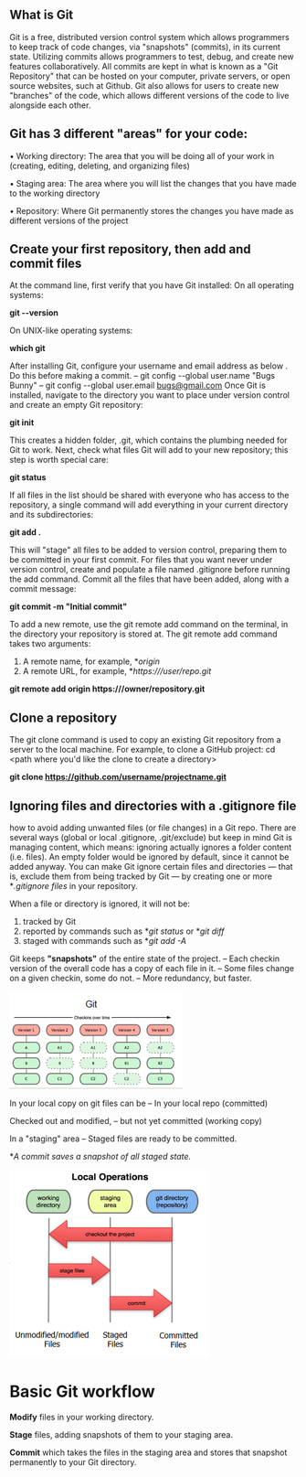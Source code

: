 ## What is Git

Git is a free, distributed version control system which allows programmers to keep track of code
changes, via "snapshots" (commits), in its current state. Utilizing commits allows programmers to
test, debug, and create new features collaboratively. All commits are kept in what is known as a
"Git Repository" that can be hosted on your computer, private servers, or open source websites,
such at Github.
Git also allows for users to create new "branches" of the code, which allows different versions of
the code to live alongside each other.

## Git has 3 different "areas" for your code:

• Working directory: The area that you will be doing all of your work in (creating, editing,
deleting, and organizing files)

• Staging area: The area where you will list the changes that you have made to the working
directory

• Repository: Where Git permanently stores the changes you have made as different
versions of the project

## Create your first repository, then add and commit files
At the command line, first verify that you have Git installed:
On all operating systems:

 **git --version**  

 On UNIX-like operating systems:
 
  **which git**
  
After installing Git, configure your username and email address as below . Do this before making a commit.
– git config --global user.name "Bugs Bunny"
– git config --global user.email bugs@gmail.com
Once Git is installed, navigate to the directory you want to place under version control and create
an empty Git repository:

**git init**

This creates a hidden folder, .git, which contains the plumbing needed for Git to work.
Next, check what files Git will add to your new repository; this step is worth special care:

**git status**

If all files in the list should be shared with everyone who has access to the repository, a single
command will add everything in your current directory and its subdirectories:

**git add .**

This will "stage" all files to be added to version control, preparing them to be committed in your
first commit.
For files that you want never under version control, create and populate a file named .gitignore
before running the add command.
Commit all the files that have been added, along with a commit message:

**git commit -m "Initial commit"**

To add a new remote, use the git remote add command on the terminal, in the directory your
repository is stored at.
The git remote add command takes two arguments:
1. A remote name, for example, **origin*
2. A remote URL, for example, **https://<your-git-service-address>/user/repo.git*
   
**git remote add origin https://<your-git-service-address>/owner/repository.git**


## Clone a repository

The git clone command is used to copy an existing Git repository from a server to the local
machine.
For example, to clone a GitHub project:
cd <path where you'd like the clone to create a directory>

**git clone https://github.com/username/projectname.git**

## Ignoring files and directories with a .gitignore file

how to avoid adding unwanted files (or file changes) in a Git repo. There are several ways
 (global or local .gitignore, .git/exclude) but keep in mind Git is managing content, which means: ignoring
actually ignores a folder content (i.e. files). An empty folder would be ignored by default, since it
cannot be added anyway.
You can make Git ignore certain files and directories — that is, exclude them from being tracked
by Git — by creating one or more **.gitignore files* in your repository.

When a file or directory is ignored, it will not be:

1. tracked by Git
2. reported by commands such as **git status* or **git diff*
3. staged with commands such as **git add -A*

Git keeps **"snapshots"** of the entire state of the project.
– Each checkin version of the overall code has a copy of
each file in it.
– Some files change on a given checkin, some do not.
– More redundancy, but faster.

![1](1.png)

In your local copy on git files can be
– In your local repo  (committed)

 Checked out and modified,
– but not yet committed (working copy)

In a "staging" area
– Staged files are ready to be committed.

**A commit saves a snapshot of all staged state.*

![2](2.png)


# Basic Git workflow

**Modify** files in your working directory.

**Stage** files, adding snapshots of them to your staging area.

**Commit** which takes the files in the staging area and stores that snapshot permanently to your Git directory.




